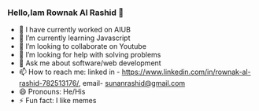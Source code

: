 ### Hello,Iam Rownak Al Rashid 👋

- 🔭 I have currently worked on AIUB
- 🌱 I’m currently learning Javascript
- 👯 I’m looking to collaborate on Youtube
- 🤔 I’m looking for help with solving problems
- 💬 Ask me about software/web development
- 📫 How to reach me: linked in - https://www.linkedin.com/in/rownak-al-rashid-782513176/, email-  sunanrashid@gmail.com
- 😄 Pronouns: He/His
- ⚡ Fun fact: I like memes

